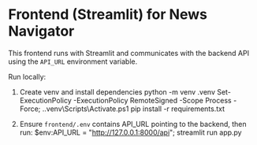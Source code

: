 # Frontend (Streamlit) for News Navigator

This frontend runs with Streamlit and communicates with the backend API using the `API_URL` environment variable.

Run locally:

1. Create venv and install dependencies
   python -m venv .venv
   Set-ExecutionPolicy -ExecutionPolicy RemoteSigned -Scope Process -Force; .\.venv\Scripts\Activate.ps1
   pip install -r requirements.txt

2. Ensure `frontend/.env` contains API_URL pointing to the backend, then run:
   $env:API_URL = "http://127.0.0.1:8000/api"; streamlit run app.py
